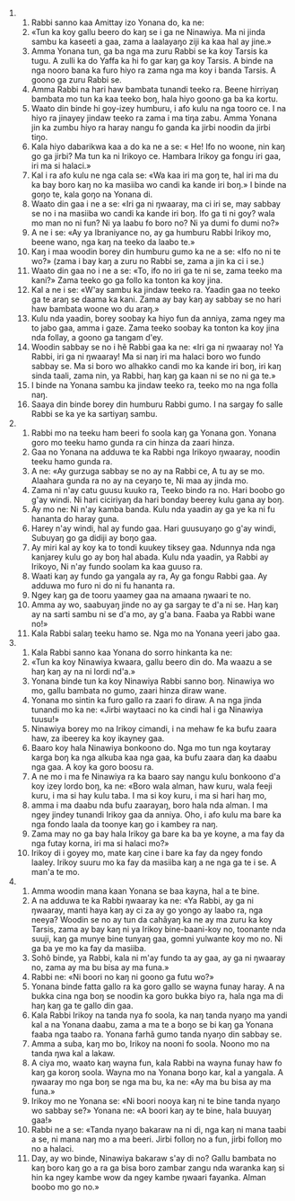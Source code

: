 <ol>
  <li>
    <ol>
      <li>Rabbi sanno kaa Amittay izo Yonana do, ka ne:</li>
      <li>«Tun ka koy gallu beero do kaŋ se i ga ne Ninawiya. Ma ni jinda sambu ka kaseeti a gaa, zama a laalayaŋo ziji ka kaa hal ay jine.»</li>
      <li>Amma Yonana tun, ga ba nga ma zuru Rabbi se ka koy Tarsis ka tugu. A zulli ka do Yaffa ka hi fo gar kaŋ ga koy Tarsis. A binde na nga nooro bana ka furo hiyo ra zama nga ma koy i banda Tarsis. A goono ga zuru Rabbi se.</li>
      <li>Amma Rabbi na hari haw bambata tunandi teeko ra. Beene hirriyaŋ bambata mo tun ka kaa teeko boŋ, hala hiyo goono ga ba ka kortu.</li>
      <li>Waato din binde hi goy-izey humburu, i afo kulu na nga tooro ce. I na hiyo ra jinayey jindaw teeko ra zama i ma tiŋa zabu. Amma Yonana jin ka zumbu hiyo ra haray nangu fo ganda ka jirbi noodin da jirbi tiŋo.</li>
      <li>Kala hiyo dabarikwa kaa a do ka ne a se: « He! Ifo no woone, nin kaŋ go ga jirbi? Ma tun ka ni Irikoyo ce. Hambara Irikoy ga fongu iri gaa, iri ma si halaci.»</li>
      <li>Kal i ra afo kulu ne nga cala se: «Wa kaa iri ma goŋ te, hal iri ma du ka bay boro kaŋ no ka masiiba wo candi ka kande iri boŋ.» I binde na goŋo te, kala goŋo na Yonana di.</li>
      <li>Waato din gaa i ne a se: «Iri ga ni ŋwaaray, ma ci iri se, may sabbay se no i na masiiba wo candi ka kande iri boŋ. Ifo ga ti ni goy? wala mo man no ni fun? Ni ya laabu fo boro no? Ni ya dumi fo dumi no?»</li>
      <li>A ne i se: «Ay ya Ibraniyance no, ay ga humburu Rabbi Irikoy mo, beene wano, nga kaŋ na teeko da laabo te.»</li>
      <li>Kaŋ i maa woodin borey din humburu gumo ka ne a se: «Ifo no ni te wo?» (zama i bay kaŋ a zuru no Rabbi se, zama a jin ka ci i se.)</li>
      <li>Waato din gaa no i ne a se: «To, ifo no iri ga te ni se, zama teeko ma kani?» Zama teeko go ga follo ka tonton ka koy jina.</li>
      <li>Kal a ne i se: «W'ay sambu ka jindaw teeko ra. Yaadin gaa no teeko ga te araŋ se daama ka kani. Zama ay bay kaŋ ay sabbay se no hari haw bambata woone wo du araŋ.»</li>
      <li>Kulu nda yaadin, borey soobay ka hiyo fun da anniya, zama ngey ma to jabo gaa, amma i gaze. Zama teeko soobay ka tonton ka koy jina nda follay, a goono ga tangam d'ey.</li>
      <li>Woodin sabbay se no i hẽ Rabbi gaa ka ne: «Iri ga ni ŋwaaray no! Ya Rabbi, iri ga ni ŋwaaray! Ma si naŋ iri ma halaci boro wo fundo sabbay se. Ma si boro wo alhakko candi mo ka kande iri boŋ, iri kaŋ sinda taali, zama nin, ya Rabbi, haŋ kaŋ ga kaan ni se no ni ga te.»</li>
      <li>I binde na Yonana sambu ka jindaw teeko ra, teeko mo na nga folla naŋ.</li>
      <li>Saaya din binde borey din humburu Rabbi gumo. I na sargay fo salle Rabbi se ka ye ka sartiyaŋ sambu.</li>
    </ol>
  </li>
  <li>
    <ol>
      <li>Rabbi mo na teeku ham beeri fo soola kaŋ ga Yonana gon. Yonana goro mo teeku hamo gunda ra cin hinza da zaari hinza.</li>
      <li>Gaa no Yonana na adduwa te ka Rabbi nga Irikoyo ŋwaaray, noodin teeku hamo gunda ra.</li>
      <li>A ne: «Ay gurzuga sabbay se no ay na Rabbi ce, A tu ay se mo. Alaahara gunda ra no ay na ceyaŋo te, Ni maa ay jinda mo.</li>
      <li>Zama ni n'ay catu guusu kuuko ra, Teeko bindo ra no. Hari boobo go g'ay windi. Ni hari ciciriyaŋ da hari bonday beerey kulu gana ay boŋ.</li>
      <li>Ay mo ne: Ni n'ay kamba banda. Kulu nda yaadin ay ga ye ka ni fu hananta do haray guna.</li>
      <li>Harey n'ay windi, hal ay fundo gaa. Hari guusuyaŋo go g'ay windi, Subuyaŋ go ga didiji ay boŋo gaa.</li>
      <li>Ay miri kal ay koy ka to tondi kuukey tiksey gaa. Ndunnya nda nga kanjarey kulu go ay boŋ hal abada. Kulu nda yaadin, ya Rabbi ay Irikoyo, Ni n'ay fundo soolam ka kaa guuso ra.</li>
      <li>Waati kaŋ ay fundo ga yangala ay ra, Ay ga fongu Rabbi gaa. Ay adduwa mo furo ni do ni fu hananta ra.</li>
      <li>Ngey kaŋ ga de tooru yaamey gaa na amaana ŋwaari te no.</li>
      <li>Amma ay wo, saabuyaŋ jinde no ay ga sargay te d'a ni se. Haŋ kaŋ ay na sarti sambu ni se d'a mo, ay g'a bana. Faaba ya Rabbi wane no!»</li>
      <li>Kala Rabbi salaŋ teeku hamo se. Nga mo na Yonana yeeri jabo gaa.</li>
    </ol>
  </li>
  <li>
    <ol>
      <li>Kala Rabbi sanno kaa Yonana do sorro hinkanta ka ne:</li>
      <li>«Tun ka koy Ninawiya kwaara, gallu beero din do. Ma waazu a se haŋ kaŋ ay na ni lordi nd'a.»</li>
      <li>Yonana binde tun ka koy Ninawiya Rabbi sanno boŋ. Ninawiya wo mo, gallu bambata no gumo, zaari hinza diraw wane.</li>
      <li>Yonana mo sintin ka furo gallo ra zaari fo diraw. A na nga jinda tunandi mo ka ne: «Jirbi waytaaci no ka cindi hal i ga Ninawiya tuusu!»</li>
      <li>Ninawiya borey mo na Irikoy cimandi, i na mehaw fe ka bufu zaara haw, za ibeerey ka koy ikayney gaa.</li>
      <li>Baaro koy hala Ninawiya bonkoono do. Nga mo tun nga koytaray karga boŋ ka nga alkuba kaa nga gaa, ka bufu zaara daŋ ka daabu nga gaa. A koy ka goro boosu ra.</li>
      <li>A ne mo i ma fe Ninawiya ra ka baaro say nangu kulu bonkoono d'a koy izey lordo boŋ, ka ne: «Boro wala alman, haw kuru, wala feeji kuru, i ma si hay kulu taba. I ma si koy kuru, i ma si hari haŋ mo,</li>
      <li>amma i ma daabu nda bufu zaarayaŋ, boro hala nda alman. I ma ngey jindey tunandi Irikoy gaa da anniya. Oho, i afo kulu ma bare ka nga fondo laala da toonye kaŋ go i kambey ra naŋ.</li>
      <li>Zama may no ga bay hala Irikoy ga bare ka ba ye koyne, a ma fay da nga futay korna, iri ma si halaci mo?»</li>
      <li>Irikoy di i goyey mo, mate kaŋ cine i bare ka fay da ngey fondo laaley. Irikoy suuru mo ka fay da masiiba kaŋ a ne nga ga te i se. A man'a te mo.</li>
    </ol>
  </li>
  <li>
    <ol>
      <li>Amma woodin mana kaan Yonana se baa kayna, hal a te bine.</li>
      <li>A na adduwa te ka Rabbi ŋwaaray ka ne: «Ya Rabbi, ay ga ni ŋwaaray, manti haya kaŋ ay ci za ay go yongo ay laabo ra, nga neeya? Woodin se no ay tun da cahãyaŋ ka ne ay ma zuru ka koy Tarsis, zama ay bay kaŋ ni ya Irikoy bine-baani-koy no, toonante nda suuji, kaŋ ga munye bine tunyaŋ gaa, gomni yulwante koy mo no. Ni ga ba ye mo ka fay da masiiba.</li>
      <li>Sohõ binde, ya Rabbi, kala ni m'ay fundo ta ay gaa, ay ga ni ŋwaaray no, zama ay ma bu bisa ay ma funa.»</li>
      <li>Rabbi ne: «Ni boori no kaŋ ni goono ga futu wo?»</li>
      <li>Yonana binde fatta gallo ra ka goro gallo se wayna funay haray. A na bukka cina nga boŋ se noodin ka goro bukka biyo ra, hala nga ma di haŋ kaŋ ga te gallo din gaa.</li>
      <li>Kala Rabbi Irikoy na tanda nya fo soola, ka naŋ tanda nyaŋo ma yandi kal a na Yonana daabu, zama a ma te a boŋo se bi kaŋ ga Yonana faaba nga taabo ra. Yonana farhã gumo tanda nyaŋo din sabbay se.</li>
      <li>Amma a suba, kaŋ mo bo, Irikoy na nooni fo soola. Noono mo na tanda ŋwa kal a lakaw.</li>
      <li>A ciya mo, waato kaŋ wayna fun, kala Rabbi na wayna funay haw fo kaŋ ga koroŋ soola. Wayna mo na Yonana boŋo kar, kal a yangala. A ŋwaaray mo nga boŋ se nga ma bu, ka ne: «Ay ma bu bisa ay ma funa.»</li>
      <li>Irikoy mo ne Yonana se: «Ni boori nooya kaŋ ni te bine tanda nyaŋo wo sabbay se?» Yonana ne: «A boori kaŋ ay te bine, hala buuyaŋ gaa!»</li>
      <li>Rabbi ne a se: «Tanda nyaŋo bakaraw na ni di, nga kaŋ ni mana taabi a se, ni mana naŋ mo a ma beeri. Jirbi folloŋ no a fun, jirbi folloŋ mo no a halaci.</li>
      <li>Day, ay wo binde, Ninawiya bakaraw s'ay di no? Gallu bambata no kaŋ boro kaŋ go a ra ga bisa boro zambar zangu nda waranka kaŋ si hin ka ngey kambe wow da ngey kambe ŋwaari fayanka. Alman boobo mo go no.»</li>
    </ol>
  </li>
</ol>